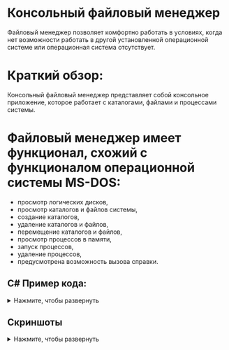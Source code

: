 
# Консольный файловый менеджер

 Файловый менеджер позволяет комфортно работать в условиях, когда нет возможности работать в другой установленной операционной системе или операционная система отсутствует. 

 

# Краткий обзор: 

Консольный файловый менеджер представляет собой консольное приложение, которое работает с каталогами, файлами и процессами системы.

# Файловый менеджер имеет функционал, схожий с функционалом операционной системы MS-DOS:

- просмотр логических дисков,
- просмотр каталогов и файлов системы,
- создание каталогов,
- удаление каталогов и файлов,
- перемещение каталогов и файлов,
- просмотр процессов в памяти,
- запуск процессов,
- удаление процессов,
- предусмотрена возможность вызова справки.



## C# Пример кода: 

<details> 
<summary> Нажмите, чтобы развернуть</summary>


```
 
  public static void ShowAllSubdirectoriesAndFilesLogic(DrivesDirectoriesFilesArray dirFiles, int userPage)
        {
            FileInfo[] files = dirFiles.Files;

            DirectoryInfo[] subdirectories = dirFiles.Directories;

            int dirStart = 0;

            int dirStop = 0;

            int fileStart = 0;

            int fileStop = 0;

            int allLinesDir = subdirectories.Length;

            int allLinesFile = files.Length;

            int allLines = allLinesDir + allLinesFile;

            if (userPage == -1)
            {
                dirStart = 0;

                dirStop = allLinesDir;

                fileStart = 0;

                fileStop = allLinesFile;
            }
            else
            {
                int pageDir = 1 + allLinesDir / PseudoConsoleUI.PAGE_LINES;

                int restDirLines = allLinesDir % PseudoConsoleUI.PAGE_LINES;

                int linesOfFileAfterDir = PseudoConsoleUI.PAGE_LINES - restDirLines;

                int filesdir = (allLinesFile - linesOfFileAfterDir) / PseudoConsoleUI.PAGE_LINES + 1;

                if (userPage < pageDir)
                {
                    dirStart = (userPage - 1) * PseudoConsoleUI.PAGE_LINES;

                    dirStop = userPage * PseudoConsoleUI.PAGE_LINES;
                }
                if (userPage == pageDir)
                {
                    if ((restDirLines + allLinesFile) / PseudoConsoleUI.PAGE_LINES == 0)
                    {
                        dirStart = (userPage - 1) * PseudoConsoleUI.PAGE_LINES;

                        dirStop = allLinesDir;

                        fileStop = allLinesFile;
                    }
                    if ((restDirLines + allLinesFile) / PseudoConsoleUI.PAGE_LINES > 0)
                    {
                        dirStart = (userPage - 1) * PseudoConsoleUI.PAGE_LINES;

                        dirStop = allLinesDir;

                        fileStop = linesOfFileAfterDir;
                    }
                }
                if (userPage > pageDir)
                {
                    if (userPage < (pageDir + filesdir))
                    {
                        fileStart = linesOfFileAfterDir + (userPage - pageDir - 1) * PseudoConsoleUI.PAGE_LINES;

                        fileStop = linesOfFileAfterDir + (userPage - pageDir) * PseudoConsoleUI.PAGE_LINES;
                    }
                    if (userPage >= (pageDir + filesdir))
                    {
                        fileStart = linesOfFileAfterDir + (userPage - pageDir - 1) * PseudoConsoleUI.PAGE_LINES;

                        fileStop = allLinesFile;
                    }
                }
            }
            PseudoConsoleUI.PrintAllSubdirectoriesAndFilesByPages(dirFiles, dirStart, dirStop, fileStart, fileStop);

            PseudoConsoleUI.PrintPageNumber(allLines, userPage);
        }

``` 

</details> 


## Скриншоты

<details> 
<summary> Нажмите, чтобы развернуть</summary>

- Список процессов

![Файлы](pic/scr1.jpg)

- Помощь

![Файлы](pic/scr2.jpg)

- Список подкаталогов текущего каталога

![Файлы](pic/scr3.jpg)

</details> 
